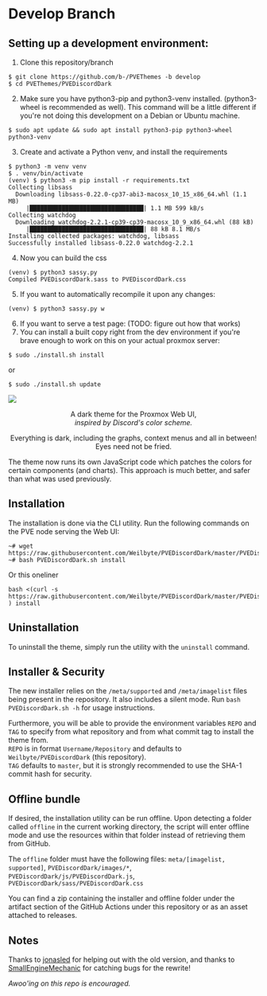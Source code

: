 # Develop Branch

## Setting up a development environment:
1. Clone this repository/branch
```shellsession
$ git clone https://github.com/b-/PVEThemes -b develop
$ cd PVEThemes/PVEDiscordDark
```
2. Make sure you have python3-pip and python3-venv installed. (python3-wheel is recommended as well). This command will be a little different if you're not doing this development on a Debian or Ubuntu machine. 
```shellsession
$ sudo apt update && sudo apt install python3-pip python3-wheel python3-venv
```
3. Create and activate a Python venv, and install the requirements
```shellsession
$ python3 -m venv venv
$ . venv/bin/activate
(venv) $ python3 -m pip install -r requirements.txt
Collecting libsass
  Downloading libsass-0.22.0-cp37-abi3-macosx_10_15_x86_64.whl (1.1 MB)
     |████████████████████████████████| 1.1 MB 599 kB/s
Collecting watchdog
  Downloading watchdog-2.2.1-cp39-cp39-macosx_10_9_x86_64.whl (88 kB)
     |████████████████████████████████| 88 kB 8.1 MB/s
Installing collected packages: watchdog, libsass
Successfully installed libsass-0.22.0 watchdog-2.2.1
```
4. Now you can build the css
```shellsession
(venv) $ python3 sassy.py
Compiled PVEDiscordDark.sass to PVEDiscordDark.css
```
5. If you want to automatically recompile it upon any changes:
```shellsession
(venv) $ python3 sassy.py w
```
6. If you want to serve a test page:
(TODO: figure out how that works)
7. You can install a built copy right from the dev environment if you're brave enough to work on this on your actual proxmox server:
```shellsession
$ sudo ./install.sh install
```
or
```shellsession
$ sudo ./install.sh update
```


![](https://i.imgur.com/SnlCyHF.png)

<p align="center">A dark theme for the Proxmox Web UI,<br/> <i>inspired by Discord's color scheme.</i></p>

<p align="center">Everything is dark, including the graphs, context menus and all in between! Eyes need not be fried.</p>    
The theme now runs its own JavaScript code which patches the colors for certain components (and charts). This approach is much better, and safer than what was used previously.

## Installation 
The installation is done via the CLI utility. Run the following commands on the PVE node serving the Web UI:

```
~# wget https://raw.githubusercontent.com/Weilbyte/PVEDiscordDark/master/PVEDiscordDark.sh
~# bash PVEDiscordDark.sh install
```
Or this oneliner
```
bash <(curl -s https://raw.githubusercontent.com/Weilbyte/PVEDiscordDark/master/PVEDiscordDark.sh ) install
```


## Uninstallation
 To uninstall the theme, simply run the utility with the `uninstall` command.
 
## Installer & Security
The new installer relies on the `/meta/supported` and `/meta/imagelist` files being present in the repository. It also includes a silent mode. Run `bash PVEDiscordDark.sh -h` for usage instructions. 

Furthermore, you will be able to provide the environment variables `REPO` and `TAG` to specify from what repository and from what commit tag to install the theme from.   
`REPO` is in format `Username/Repository` and defaults to `Weilbyte/PVEDiscordDark` (this repository).    
`TAG` defaults to `master`, but it is strongly recommended to use the SHA-1 commit hash for security.

## Offline bundle
If desired, the installation utility can be run offline. Upon detecting a folder called `offline` in the current working directory, the script will enter offline mode and use the resources within that folder instead of retrieving them from GitHub.    

The `offline` folder must have the following files: `meta/[imagelist, supported]`, `PVEDiscordDark/images/*`, `PVEDiscordDark/js/PVEDiscordDark.js`, `PVEDiscordDark/sass/PVEDiscordDark.css`

You can find a zip containing the installer and offline folder under the artifact section of the GitHub Actions under this repository or as an asset attached to releases.

## Notes
Thanks to [jonasled](https://github.com/jonasled) for helping out with the old version, and thanks to [SmallEngineMechanic](https://github.com/smallenginemechanic) for catching bugs for the rewrite!

*Awoo'ing on this repo is encouraged.*
